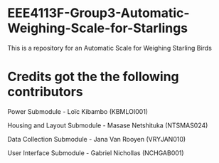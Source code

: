 # EEE4113F-Group3-Automatic-Weighing-Scale-for-Starlings
This is a repository for an Automatic Scale for Weighing Starling Birds

# Credits got the the following contributors
Power Submodule - Loïc Kibambo (KBMLOI001)

Housing and Layout Submodule - Masase Netshituka (NTSMAS024)

Data Collection Submodule - Jana Van Rooyen (VRYJAN010)

User Interface Submodule - Gabriel Nichollas (NCHGAB001)
